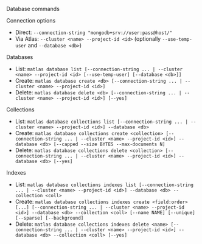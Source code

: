 Database commands

Connection options
- Direct: `--connection-string "mongodb+srv://user:pass@host/"`
- Via Atlas: `--cluster <name> --project-id <id>` (optionally `--use-temp-user` and `--database <db>`)

Databases
- List: `matlas database list [--connection-string ... | --cluster <name> --project-id <id> [--use-temp-user] [--database <db>]]`
- Create: `matlas database create <db> [--connection-string ... | --cluster <name> --project-id <id>]`
- Delete: `matlas database delete <db> [--connection-string ... | --cluster <name> --project-id <id>] [--yes]`

Collections
- List: `matlas database collections list [--connection-string ... | --cluster <name> --project-id <id>] --database <db>`
- Create: `matlas database collections create <collection> [--connection-string ... | --cluster <name> --project-id <id>] --database <db> [--capped --size BYTES --max-documents N]`
- Delete: `matlas database collections delete <collection> [--connection-string ... | --cluster <name> --project-id <id>] --database <db> [--yes]`

Indexes
- List: `matlas database collections indexes list [--connection-string ... | --cluster <name> --project-id <id>] --database <db> --collection <coll>`
- Create: `matlas database collections indexes create <field:order> [...] [--connection-string ... | --cluster <name> --project-id <id>] --database <db> --collection <coll> [--name NAME] [--unique] [--sparse] [--background]`
- Delete: `matlas database collections indexes delete <name> [--connection-string ... | --cluster <name> --project-id <id>] --database <db> --collection <coll> [--yes]`

